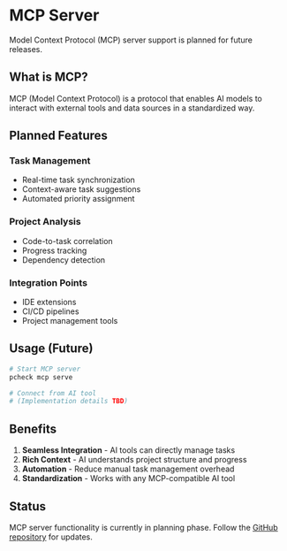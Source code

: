 # MCP Server

Model Context Protocol (MCP) server support is planned for future releases.

## What is MCP?

MCP (Model Context Protocol) is a protocol that enables AI models to interact with external tools and data sources in a standardized way.

## Planned Features

### Task Management
- Real-time task synchronization
- Context-aware task suggestions
- Automated priority assignment

### Project Analysis
- Code-to-task correlation
- Progress tracking
- Dependency detection

### Integration Points
- IDE extensions
- CI/CD pipelines
- Project management tools

## Usage (Future)

```bash
# Start MCP server
pcheck mcp serve

# Connect from AI tool
# (Implementation details TBD)
```

## Benefits

1. **Seamless Integration** - AI tools can directly manage tasks
2. **Rich Context** - AI understands project structure and progress
3. **Automation** - Reduce manual task management overhead
4. **Standardization** - Works with any MCP-compatible AI tool

## Status

MCP server functionality is currently in planning phase. Follow the [GitHub repository](https://github.com/mizchi/project-checklist) for updates.